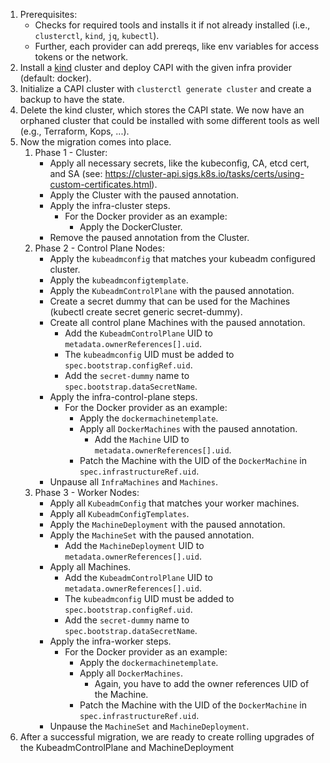 1. Prerequisites:
   * Checks for required tools and installs it if not already installed (i.e., `clusterctl`, `kind`, `jq`, `kubectl`).
   * Further, each provider can add prereqs, like env variables for access tokens or the network.
2. Install a [kind](https://github.com/kubernetes-sigs/kind) cluster and deploy CAPI with the given infra provider (default: docker).
3. Initialize a CAPI cluster with `clusterctl generate cluster` and create a backup to have the state.
4. Delete the kind cluster, which stores the CAPI state. We now have an orphaned cluster that could be installed with some different tools as well (e.g., Terraform, Kops, ...).
5. Now the migration comes into place.
   1. Phase 1 - Cluster:
      * Apply all necessary secrets, like the kubeconfig, CA, etcd cert, and SA (see: https://cluster-api.sigs.k8s.io/tasks/certs/using-custom-certificates.html).
      * Apply the Cluster with the paused annotation.
      * Apply the infra-cluster steps.
        * For the Docker provider as an example:
          * Apply the DockerCluster.
      * Remove the paused annotation from the Cluster.
   2. Phase 2 - Control Plane Nodes:
      * Apply the `kubeadmconfig` that matches your kubeadm configured cluster.
      * Apply the `kubeadmconfigtemplate`.
      * Apply the `KubeadmControlPlane` with the paused annotation.
      * Create a secret dummy that can be used for the Machines (kubectl create secret generic secret-dummy).
      * Create all control plane Machines with the paused annotation.
        * Add the `KubeadmControlPlane` UID to `metadata.ownerReferences[].uid`.
        * The `kubeadmconfig` UID must be added to `spec.bootstrap.configRef.uid`.
        * Add the `secret-dummy` name to `spec.bootstrap.dataSecretName`.
      * Apply the infra-control-plane steps.
        * For the Docker provider as an example:
          * Apply the `dockermachinetemplate`.
          * Apply all `DockerMachines` with the paused annotation.
            * Add the `Machine` UID to `metadata.ownerReferences[].uid`.
          * Patch the Machine with the UID of the `DockerMachine` in `spec.infrastructureRef.uid`.
      * Unpause all `InfraMachines` and `Machines`.
   3. Phase 3 - Worker Nodes:
      * Apply all `KubeadmConfig` that matches your worker machines.
      * Apply all `KubeadmConfigTemplates`.
      * Apply the `MachineDeployment` with the paused annotation.
      * Apply the `MachineSet` with the paused annotation.
        * Add the `MachineDeployment` UID to `metadata.ownerReferences[].uid`.
      * Apply all Machines.
        * Add the `KubeadmControlPlane` UID to `metadata.ownerReferences[].uid`.
        * The `kubeadmconfig` UID must be added to `spec.bootstrap.configRef.uid`.
        * Add the `secret-dummy` name to `spec.bootstrap.dataSecretName`.
      * Apply the infra-worker steps.
        * For the Docker provider as an example:
          * Apply the `dockermachinetemplate`.
          * Apply all `DockerMachines`.
            * Again, you have to add the owner references UID of the Machine.
          * Patch the Machine with the UID of the `DockerMachine` in `spec.infrastructureRef.uid`.
      * Unpause the `MachineSet` and `MachineDeployment`.
6. After a successful migration, we are ready to create rolling upgrades of the KubeadmControlPlane and MachineDeployment